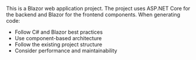 <!-- Use this file to provide workspace-specific custom instructions to Copilot. For more details, visit https://code.visualstudio.com/docs/copilot/copilot-customization#_use-a-githubcopilotinstructionsmd-file -->

This is a Blazor web application project. The project uses ASP.NET Core for the backend and Blazor for the frontend components. When generating code:
- Follow C# and Blazor best practices
- Use component-based architecture
- Follow the existing project structure
- Consider performance and maintainability